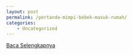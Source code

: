 ```yaml
---
layout: post
permalink: /pertanda-mimpi-bebek-masuk-rumah/
categories:
    - Uncategorized
---
```


[Baca Selengkapnya](/04)